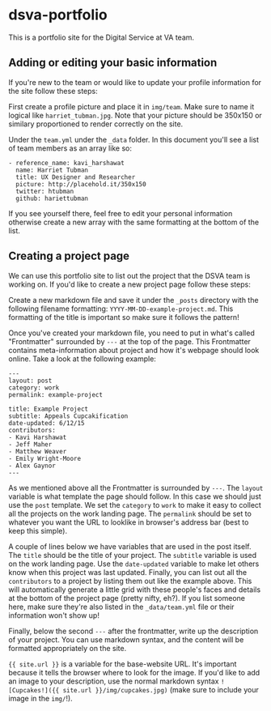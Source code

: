 # dsva-portfolio

This is a portfolio site for the Digital Service at VA team.


## Adding or editing your basic information

If you're new to the team or would like to update your profile information for the site follow these steps:

First create a profile picture and place it in `img/team`. Make sure to name it logical like `harriet_tubman.jpg`. Note that your picture should be 350x150 or similary proportioned to render correctly on the site.

Under the `team.yml` under the `_data` folder. In this document you'll see a list of team members as an array like so:

```
- reference_name: kavi_harshawat
  name: Harriet Tubman
  title: UX Designer and Researcher
  picture: http://placehold.it/350x150
  twitter: htubman
  github: hariettubman
```

If you see yourself there, feel free to edit your personal information otherwise create a new array with the same formatting at the bottom of the list. 


## Creating a project page

We can use this portfolio site to list out the project that the DSVA team is working on. If you'd like to create a new project page follow these steps:

Create a new markdown file and save it under the `_posts` directory with the following filename formatting: `YYYY-MM-DD-example-project.md`. This formatting of the title is important so make sure it follows the pattern!

Once you've created your markdown file, you need to put in what's called "Frontmatter" surrounded by `---` at the top of the page. This Frontmatter contains meta-information about project and how it's webpage should look online. Take a look at the following example:

```
---
layout: post
category: work
permalink: example-project

title: Example Project
subtitle: Appeals Cupcakification
date-updated: 6/12/15
contributors: 
- Kavi Harshawat
- Jeff Maher
- Matthew Weaver
- Emily Wright-Moore
- Alex Gaynor
---
```

As we mentioned above all the Frontmatter is surrounded by `---`. The `layout` variable is what template the page should follow. In this case we should just use the `post` template. We set the `category` to `work` to make it easy to collect all the projects on the work landing page. The `permalink` should be set to whatever you want the URL to looklike in browser's address bar (best to keep this simple). 

A couple of lines below we have variables that are used in the post itself. The `title` should be the title of your project. The `subtitle` variable is used on the work landing page. Use the `date-updated` variable to make let others know when this project was last updated. Finally, you can list out all the `contributors` to a project by listing them out like the example above. This will automatically generate a little grid with these people's faces and details at the bottom of the project page (pretty nifty, eh?). If you list someone here, make sure they're also listed in the `_data/team.yml` file or their information won't show up!

Finally, below the second `---` after the frontmatter, write up the description of your project. You can use markdown syntax, and the content will be formatted appropriately on the site. 

`{{ site.url }}` is a variable for the base-website URL. It's important because it tells the browser where to look for the image. If you'd like to add an image to your description, use the normal markdown syntax `![Cupcakes!]({{ site.url }}/img/cupcakes.jpg)` (make sure to include your image in the `img/`!). 
